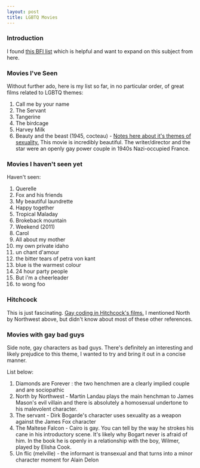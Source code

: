 ```yaml
---
layout: post
title: LGBTQ Movies
---
```


### Introduction

I found [this BFI list](https://www.bfi.org.uk/news-opinion/news-bfi/features/30-best-lgbt-films-all-time) which is helpful and want to expand on this subject from here.

### Movies I've Seen

Without further ado, here is my list so far, in no particular order, of great films related to LGBTQ themes:

1. Call me by your name
2. The Servant
3. Tangerine
4. The birdcage
5. Harvey Milk
6. Beauty and the beast (1945, cocteau) - [Notes here about it's themes of sexuality.](http://www.newnownext.com/beauty-and-the-beast-gay-cocteau/03/2017/) This movie is incredibly beautiful. The writer/director and the star were an openly gay power couple in 1940s Nazi-occupied France.

### Movies I haven't seen yet

Haven't seen:

1. Querelle
2. Fox and his friends
3. My beautiful laundrette
4. Happy together
5. Tropical Maladay
6. Brokeback mountain
7. Weekend (2011)
8. Carol
9. All about my mother
10. my own private idaho
11. un chant d'amour
12. the bitter tears of petra von kant
13. blue is the warmest colour
14. 24 hour party people
15. But i'm a cheerleader
16. to wong foo

### Hitchcock

This is just fascinating. [Gay coding in Hitchcock's films.](https://www.us.mensa.org/read/bulletin/features/gay-coding-in-hitchcock-films/) I mentioned North by Northwest above, but didn't know about most of these other references.

### Movies with gay bad guys

Side note, gay characters as bad guys. There's definitely an interesting and likely prejudice to this theme, I wanted to try and bring it out in a concise manner.

List below:

1. Diamonds are Forever : the two henchmen are a clearly implied couple and are sociopathic
2. North by Northwest - Martin Landau plays the main henchman to James Mason's evil villain and there is absolutely a homosexual undertone to his malevolent character.
3. The servant - Dirk Bogarde's character uses sexuality as a weapon against the James Fox character
4. The Maltese Falcon - Cairo is gay. You can tell by the way he strokes his cane in his introductory scene. It's likely why Bogart never is afraid of him. In the book he is openly in a relationship with the boy, Wilmer, played by Elisha Cook.
5. Un flic (melville) - the informant is transexual and that turns into a minor character moment for Alain Delon


